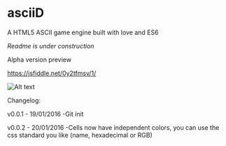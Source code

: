# asciiD
A HTML5 ASCII game engine built with love and ES6

*Readme is under construction*

Alpha version preview

https://jsfiddle.net/0y2tfmsv/1/

![Alt text](http://i.imgur.com/HjnvMVc.png "Preview")

Changelog:

v0.0.1 - 19/01/2016
-Git init

v0.0.2 - 20/01/2016
-Cells now have independent colors, you can use the css standard you like (name, hexadecimal or RGB)
